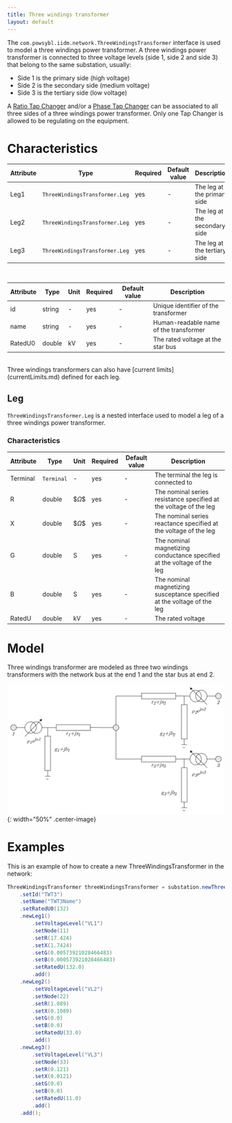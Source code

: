 ```yaml
---
title: Three windings transformer
layout: default
---
```


The `com.powsybl.iidm.network.ThreeWindingsTransformer` interface is used to model a three windings power transformer.
A three windings power transformer is connected to three voltage levels (side 1, side 2 and side 3) that belong to the
same substation, usually:
- Side 1 is the primary side (high voltage)
- Side 2 is the secondary side (medium voltage)
- Side 3 is the tertiary side (low voltage)

A [Ratio Tap Changer](ratioTapChanger.md) and/or a [Phase Tap Changer](phaseTapChanger.md) can be associated to all three sides of a three windings power transformer. Only one Tap Changer is allowed to be regulating on the equipment.

# Characteristics

| Attribute | Type | Required | Default value | Description |
| --------- | ---- | -------- | ------------- | ----------- |
| Leg1 | `ThreeWindingsTransformer.Leg` | yes | - | The leg at the primary side |
| Leg2 | `ThreeWindingsTransformer.Leg` | yes | - | The leg at the secondary side |
| Leg3 | `ThreeWindingsTransformer.Leg` | yes | - | The leg at the tertiary side |

<br/>

| Attribute | Type | Unit | Required | Default value | Description |
| --------- | ---- | ---- |-------- | ------------- | ----------- |
| id | string | - | yes | - | Unique identifier of the transformer |
| name | string | - | yes | - | Human-readable name of the transformer |
| RatedU0 | double | kV | yes | - | The rated voltage at the star bus |

<br/>
Three windings transformers can also have [current limits](currentLimits.md) defined for each leg.

## Leg
`ThreeWindingsTransformer.Leg` is a nested interface used to model a leg of a three windings power transformer.

### Characteristics

| Attribute | Type | Unit | Required | Default value | Description |
| --------- | ---- | ---- |-------- | ------------- | ----------- |
| Terminal | `Terminal` | - | yes | - | The terminal the leg is connected to |
| R | double | $$\Omega\$$ | yes | - | The nominal series resistance specified at the voltage of the leg |
| X | double | $$\Omega\$$ | yes | - | The nominal series reactance specified at the voltage of the leg |
| G | double | S | yes | - | The nominal magnetizing conductance specified at the voltage of the leg |
| B | double | S | yes | - | The nominal magnetizing susceptance specified at the voltage of the leg |
| RatedU | double | kV | yes | - | The rated voltage |

# Model
Three windings transformer are modeled as three two windings transformers with the network bus at the end 1 
and the star bus at end 2.

![Power line model](./images/three-windings-transformer-model.svg){: width="50%" .center-image}

# Examples
This is an example of how to create a new ThreeWindingsTransformer in the network:
```java
ThreeWindingsTransformer threeWindingsTransformer = substation.newThreeWindingsTransformer()
    .setId("TWT3")
    .setName("TWT3Name")
    .setRatedU0(132)
    .newLeg1()
        .setVoltageLevel("VL1")
        .setNode(11)
        .setR(17.424)
        .setX(1.7424)
        .setG(0.00573921028466483)
        .setB(0.000573921028466483)
        .setRatedU(132.0)
        .add()
    .newLeg2()
        .setVoltageLevel("VL2")
        .setNode(22)
        .setR(1.089)
        .setX(0.1089)
        .setG(0.0)
        .setB(0.0)
        .setRatedU(33.0)
        .add()
    .newLeg3()
        .setVoltageLevel("VL3")
        .setNode(33)
        .setR(0.121)
        .setX(0.0121)
        .setG(0.0)
        .setB(0.0)
        .setRatedU(11.0)
        .add()
    .add();
```
